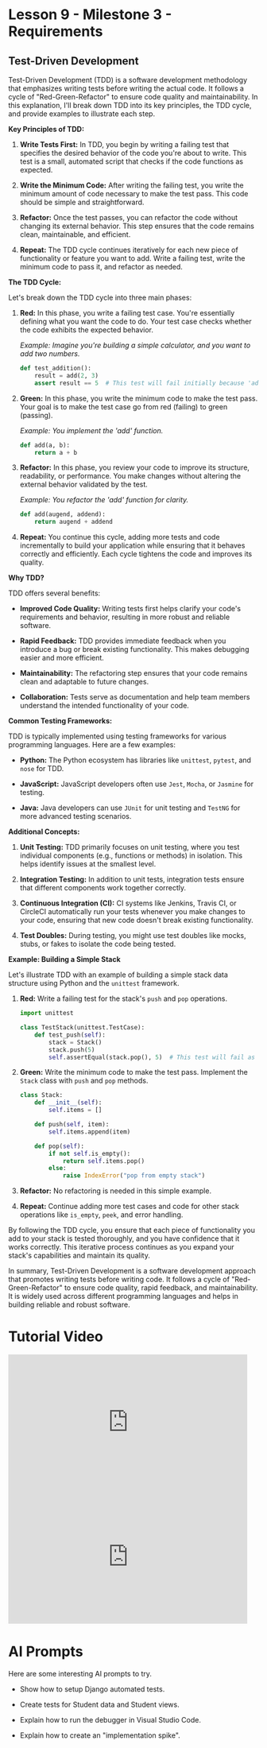 # Lesson 9 - Milestone 3 - Requirements

## Test-Driven Development

Test-Driven Development (TDD) is a software development methodology that emphasizes writing tests before writing the actual code. It follows a cycle of "Red-Green-Refactor" to ensure code quality and maintainability. In this explanation, I'll break down TDD into its key principles, the TDD cycle, and provide examples to illustrate each step.

**Key Principles of TDD:**

1. **Write Tests First:** In TDD, you begin by writing a failing test that specifies the desired behavior of the code you're about to write. This test is a small, automated script that checks if the code functions as expected.

2. **Write the Minimum Code:** After writing the failing test, you write the minimum amount of code necessary to make the test pass. This code should be simple and straightforward.

3. **Refactor:** Once the test passes, you can refactor the code without changing its external behavior. This step ensures that the code remains clean, maintainable, and efficient.

4. **Repeat:** The TDD cycle continues iteratively for each new piece of functionality or feature you want to add. Write a failing test, write the minimum code to pass it, and refactor as needed.

**The TDD Cycle:**

Let's break down the TDD cycle into three main phases:

1. **Red:** In this phase, you write a failing test case. You're essentially defining what you want the code to do. Your test case checks whether the code exhibits the expected behavior. 

    *Example: Imagine you're building a simple calculator, and you want to add two numbers.*

    ```python
    def test_addition():
        result = add(2, 3)
        assert result == 5  # This test will fail initially because 'add' is not defined yet.
    ```

2. **Green:** In this phase, you write the minimum code to make the test pass. Your goal is to make the test case go from red (failing) to green (passing).

    *Example: You implement the 'add' function.*

    ```python
    def add(a, b):
        return a + b
    ```

3. **Refactor:** In this phase, you review your code to improve its structure, readability, or performance. You make changes without altering the external behavior validated by the test. 

    *Example: You refactor the 'add' function for clarity.*

    ```python
    def add(augend, addend):
        return augend + addend
    ```

4. **Repeat:** You continue this cycle, adding more tests and code incrementally to build your application while ensuring that it behaves correctly and efficiently. Each cycle tightens the code and improves its quality.

**Why TDD?**

TDD offers several benefits:

- **Improved Code Quality:** Writing tests first helps clarify your code's requirements and behavior, resulting in more robust and reliable software.

- **Rapid Feedback:** TDD provides immediate feedback when you introduce a bug or break existing functionality. This makes debugging easier and more efficient.

- **Maintainability:** The refactoring step ensures that your code remains clean and adaptable to future changes.

- **Collaboration:** Tests serve as documentation and help team members understand the intended functionality of your code.

**Common Testing Frameworks:**

TDD is typically implemented using testing frameworks for various programming languages. Here are a few examples:

- **Python:** The Python ecosystem has libraries like `unittest`, `pytest`, and `nose` for TDD.

- **JavaScript:** JavaScript developers often use `Jest`, `Mocha`, or `Jasmine` for testing.

- **Java:** Java developers can use `JUnit` for unit testing and `TestNG` for more advanced testing scenarios.

**Additional Concepts:**

1. **Unit Testing:** TDD primarily focuses on unit testing, where you test individual components (e.g., functions or methods) in isolation. This helps identify issues at the smallest level.

2. **Integration Testing:** In addition to unit tests, integration tests ensure that different components work together correctly.

3. **Continuous Integration (CI):** CI systems like Jenkins, Travis CI, or CircleCI automatically run your tests whenever you make changes to your code, ensuring that new code doesn't break existing functionality.

4. **Test Doubles:** During testing, you might use test doubles like mocks, stubs, or fakes to isolate the code being tested.

**Example: Building a Simple Stack**

Let's illustrate TDD with an example of building a simple stack data structure using Python and the `unittest` framework.

1. **Red:** Write a failing test for the stack's `push` and `pop` operations.

    ```python
    import unittest

    class TestStack(unittest.TestCase):
        def test_push(self):
            stack = Stack()
            stack.push(5)
            self.assertEqual(stack.pop(), 5)  # This test will fail as the Stack class doesn't exist yet.
    ```

2. **Green:** Write the minimum code to make the test pass. Implement the `Stack` class with `push` and `pop` methods.

    ```python
    class Stack:
        def __init__(self):
            self.items = []

        def push(self, item):
            self.items.append(item)

        def pop(self):
            if not self.is_empty():
                return self.items.pop()
            else:
                raise IndexError("pop from empty stack")
    ```

3. **Refactor:** No refactoring is needed in this simple example.

4. **Repeat:** Continue adding more test cases and code for other stack operations like `is_empty`, `peek`, and error handling.

By following the TDD cycle, you ensure that each piece of functionality you add to your stack is tested thoroughly, and you have confidence that it works correctly. This iterative process continues as you expand your stack's capabilities and maintain its quality.

In summary, Test-Driven Development is a software development approach that promotes writing tests before writing code. It follows a cycle of "Red-Green-Refactor" to ensure code quality, rapid feedback, and maintainability. It is widely used across different programming languages and helps in building reliable and robust software.


# Tutorial Video

<iframe width="481" height="271" src="https://www.youtube.com/embed/Jv2uxzhPFl4" title="Test-Driven Development // Fun TDD Introduction with JavaScript" frameborder="0" allow="accelerometer; autoplay; clipboard-write; encrypted-media; gyroscope; picture-in-picture; web-share" allowfullscreen></iframe>

<iframe width="481" height="271" src="https://www.youtube.com/embed/amkDB_oPix0" title="Test-Driven Development explained in 3 minutes" frameborder="0" allow="accelerometer; autoplay; clipboard-write; encrypted-media; gyroscope; picture-in-picture; web-share" allowfullscreen></iframe>


# AI Prompts

Here are some interesting AI prompts to try.

* Show how to setup Django automated tests.

* Create tests for Student data and Student views.

* Explain how to run the debugger in Visual Studio Code.

* Explain how to create an "implementation spike".

